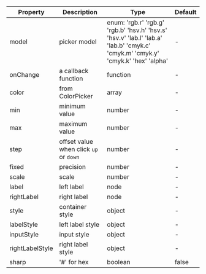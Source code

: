 | Property       | Description           | Type             | Default       |
|------------|----------------|------------------|--------------|
| model      | picker model | enum: 'rgb.r' 'rgb.g' 'rgb.b' 'hsv.h' 'hsv.s' 'hsv.v' 'lab.l' 'lab.a' 'lab.b' 'cmyk.c' 'cmyk.m' 'cmyk.y' 'cmyk.k' 'hex' 'alpha'|  -  |
| onChange   | a callback function  | function    | -           |
| color      | from ColorPicker | array    | -        |
| min | minimum value | number  | -         |
| max | maximum value | number  | -         |
| step | offset value when click `up` or `down` | number  | -         |
| fixed | precision  | number  | -         |
| scale | scale | number  | -         |
| label | left label | node | - |
| rightLabel | right label | node | - |
| style  | container style | object | - |
| labelStyle  | left label style | object | - |
| inputStyle  | input style | object | - |
| rightLabelStyle  | right label style | object | - |
| sharp | '#' for hex | boolean | false |

